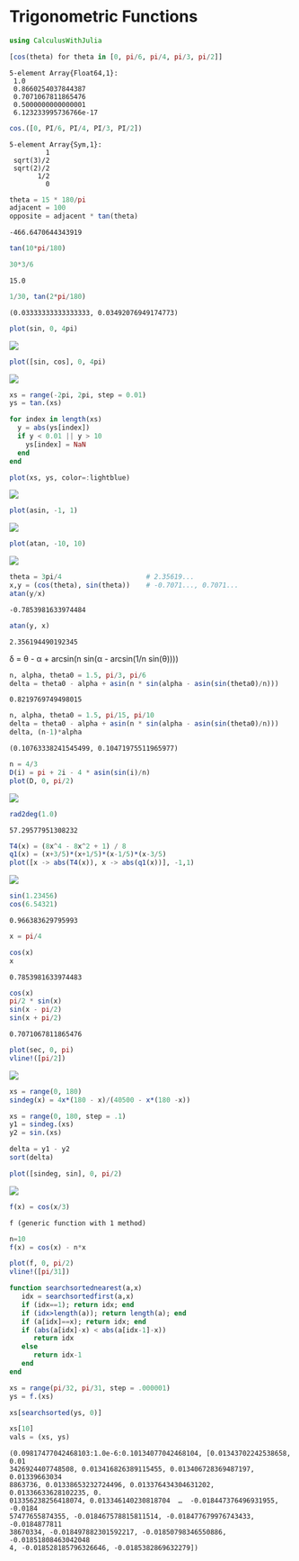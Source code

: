 # Trigonometric Functions

````julia
using CalculusWithJulia
````



````julia
[cos(theta) for theta in [0, pi/6, pi/4, pi/3, pi/2]]
````


````
5-element Array{Float64,1}:
 1.0
 0.8660254037844387
 0.7071067811865476
 0.5000000000000001
 6.123233995736766e-17
````



````julia
cos.([0, PI/6, PI/4, PI/3, PI/2])
````


````
5-element Array{Sym,1}:
         1
 sqrt(3)/2
 sqrt(2)/2
       1/2
         0
````



````julia
theta = 15 * 180/pi
adjacent = 100
opposite = adjacent * tan(theta)
````


````
-466.6470644343919
````



````julia
tan(10*pi/180)

30*3/6
````


````
15.0
````



````julia
1/30, tan(2*pi/180)
````


````
(0.03333333333333333, 0.03492076949174773)
````



````julia
plot(sin, 0, 4pi)
````


![](figures/10_Trigonometric-Functions_7_1.png)

````julia
plot([sin, cos], 0, 4pi)
````


![](figures/10_Trigonometric-Functions_8_1.png)

````julia
xs = range(-2pi, 2pi, step = 0.01)
ys = tan.(xs)

for index in length(xs)
  y = abs(ys[index])
  if y < 0.01 || y > 10
    ys[index] = NaN
  end
end

plot(xs, ys, color=:lightblue)
````


![](figures/10_Trigonometric-Functions_9_1.png)

````julia
plot(asin, -1, 1)
````


![](figures/10_Trigonometric-Functions_10_1.png)

````julia
plot(atan, -10, 10)
````


![](figures/10_Trigonometric-Functions_11_1.png)

````julia
theta = 3pi/4                     # 2.35619...
x,y = (cos(theta), sin(theta))    # -0.7071..., 0.7071...
atan(y/x)
````


````
-0.7853981633974484
````



````julia
atan(y, x)
````


````
2.356194490192345
````





δ = θ - α + arcsin(n sin(α - arcsin(1/n sin(θ))))

````julia
n, alpha, theta0 = 1.5, pi/3, pi/6
delta = theta0 - alpha + asin(n * sin(alpha - asin(sin(theta0)/n)))
````


````
0.8219769749498015
````



````julia
n, alpha, theta0 = 1.5, pi/15, pi/10
delta = theta0 - alpha + asin(n * sin(alpha - asin(sin(theta0)/n)))
delta, (n-1)*alpha
````


````
(0.10763338241545499, 0.10471975511965977)
````



````julia
n = 4/3
D(i) = pi + 2i - 4 * asin(sin(i)/n)
plot(D, 0, pi/2)
````


![](figures/10_Trigonometric-Functions_16_1.png)

````julia
rad2deg(1.0)
````


````
57.29577951308232
````



````julia
T4(x) = (8x^4 - 8x^2 + 1) / 8
q1(x) = (x+3/5)*(x+1/5)*(x-1/5)*(x-3/5)
plot([x -> abs(T4(x)), x -> abs(q1(x))], -1,1)
````


![](figures/10_Trigonometric-Functions_18_1.png)

````julia
sin(1.23456)
cos(6.54321)
````


````
0.966383629795993
````



````julia
x = pi/4

cos(x)
x
````


````
0.7853981633974483
````



````julia
cos(x)
pi/2 * sin(x)
sin(x - pi/2)
sin(x + pi/2)
````


````
0.7071067811865476
````



````julia
plot(sec, 0, pi)
vline!([pi/2])
````


![](figures/10_Trigonometric-Functions_22_1.png)

````julia
xs = range(0, 180)
sindeg(x) = 4x*(180 - x)/(40500 - x*(180 -x))

xs = range(0, 180, step = .1)
y1 = sindeg.(xs)
y2 = sin.(xs)

delta = y1 - y2
sort(delta)

plot([sindeg, sin], 0, pi/2)
````


![](figures/10_Trigonometric-Functions_23_1.png)

````julia
f(x) = cos(x/3)
````


````
f (generic function with 1 method)
````



````julia
n=10
f(x) = cos(x) - n*x

plot(f, 0, pi/2)
vline!([pi/31])

function searchsortednearest(a,x)
   idx = searchsortedfirst(a,x)
   if (idx==1); return idx; end
   if (idx>length(a)); return length(a); end
   if (a[idx]==x); return idx; end
   if (abs(a[idx]-x) < abs(a[idx-1]-x))
      return idx
   else
      return idx-1
   end
end

xs = range(pi/32, pi/31, step = .000001)
ys = f.(xs)

xs[searchsorted(ys, 0)]

xs[10]
vals = (xs, ys)
````


````
(0.09817477042468103:1.0e-6:0.10134077042468104, [0.01343702242538658, 0.01
3426924407748508, 0.013416826389115455, 0.013406728369487197, 0.01339663034
8863736, 0.01338653232724496, 0.013376434304631202, 0.01336633628102235, 0.
013356238256418074, 0.013346140230818704  …  -0.018447376496931955, -0.0184
57477655874355, -0.018467578815811514, -0.018477679976743433, -0.0184877811
38670334, -0.018497882301592217, -0.01850798346550886, -0.01851808463042048
4, -0.018528185796326646, -0.0185382869632279])
````


